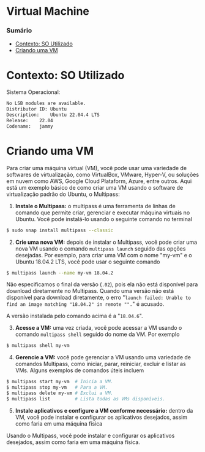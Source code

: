 # Virtual Machine

### Sumário

- [Contexto: SO Utilizado](#contexto-so-utilizado)
- [Criando uma VM](#criando-vm)

# <a id="contexto-so-utilizado"></a>Contexto: SO Utilizado

Sistema Operacional:

```bash
No LSB modules are available.
Distributor ID:	Ubuntu
Description:	Ubuntu 22.04.4 LTS
Release:	22.04
Codename:	jammy
```

# <a id="criando-vm"></a>Criando uma VM

Para criar uma máquina virtual (VM), você pode usar uma variedade de softwares de virtualização, como VirtualBox, VMware, Hyper-V, ou soluções em nuvem como AWS, Google Cloud Plataform, Azure, entre outros. Aqui está um exemplo básico de como criar uma VM usando o software de virtualização padrão do Ubuntu, o Multipass:

1. **Instale o Multipass:** o multipass é uma ferramenta de linhas de comando que permite criar, gerenciar e executar máquina virtuais no Ubuntu. Você pode instalá-lo usando o seguinte comando no terminal

```bash
$ sudo snap install multipass --classic
```

2. **Crie uma nova VM:** depois de instalar o Multipass, você pode criar uma nova VM usando o comando `multipass launch` seguido das opções desejadas. Por exemplo, para criar uma VM com o nome "my-vm" e o Ubuntu 18.04.2 LTS, você pode usar o seguinte comando

```bash
$ multipass launch --name my-vm 18.04.2
```

Não especificamos o final da versão (`.02`), pois ela não está disponível para download diretamente no Multipass. Quando uma versão não está disponível para download diretamente, o erro "`launch failed: Unable to find an image matching "18.04.2" in remote "".`" é acusado.

A versão instalada pelo comando acima é a "`18.04.6`".

3. **Acesse a VM:** uma vez criada, você pode acessar a VM usando o comando `multipass shell` seguido do nome da VM. Por exemplo

```bash
$ multipass shell my-vm
```

4. **Gerencie a VM:** você pode gerenciar a VM usando uma variedade de comandos Multipass, como iniciar, parar, reiniciar, excluir e listar as VMs. Alguns exemplos de comandos úteis incluem

```bash
$ multipass start my-vm  # Inicia a VM.
$ multipass stop my-vm   # Para a VM.
$ multipass delete my-vm # Exclui a VM.
$ multipass list         # Lista todas as VMs disponíveis.
```

5. **Instale aplicativos e configure a VM conforme necessário:** dentro da VM, você pode instalar e configurar os aplicativos desejados, assim como faria em uma máquina física

Usando o Multipass, você pode instalar e configurar os aplicativos desejados, assim como faria em uma máquina física.